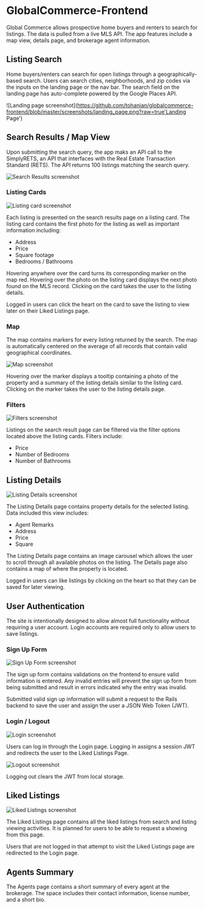 # GlobalCommerce-Frontend

Global Commerce allows prospective home buyers and renters to search for listings. The data is pulled from a live MLS API. The app features include a map view, details page, and brokerage agent information.

## Listing Search

Home buyers/renters can search for open listings through a geographically-based search. Users can search cities, neighborhoods, and zip codes via the inputs on the landing page or the nav bar. The search field on the landing page has auto-complete powered by the Google Places API.

![Landing page screenshot](https://github.com/tohanian/globalcommerce-frontend/blob/master/screenshots/landing_page.png?raw=true'Landing Page')

## Search Results / Map View

Upon submitting the search query, the app maks an API call to the SimplyRETS, an API that interfaces with the Real Estate Transaction Standard (RETS). The API returns 100 listings matching the search query.

![Search Results screenshot](https://github.com/landingpage 'Search Results')

### Listing Cards

![Listing card screenshot](https://github.com/landingpage 'Landing Card')

Each listing is presented on the search results page on a listing card. The listing card contains the first photo for the listing as well as important information including:

* Address
* Price
* Square footage
* Bedrooms / Bathrooms

Hovering anywhere over the card turns its corresponding marker on the map red. Hovering over the photo on the listing card displays the next photo found on the MLS record. Clicking on the card takes the user to the listing details.

Logged in users can click the heart on the card to save the listing to view later on their Liked Listings page.

### Map

The map contains markers for every listing returned by the search. The map is automatically centered on the average of all records that contain valid geographical coordinates.

![Map screenshot](https://github.com/landingpage 'Map')

Hovering over the marker displays a tooltip containing a photo of the property and a summary of the listing details similar to the listing card. Clicking on the marker takes the user to the listing details page.

### Filters

![Filters screenshot](https://github.com/landingpage 'Filters')

Listings on the search result page can be filtered via the filter options located above the listing cards. Filters include:

* Price
* Number of Bedrooms
* Number of Bathrooms

## Listing Details

![Listing Details screenshot](https://github.com/landingpage 'Listing Details')

The Listing Details page contains property details for the selected listing. Data included this view includes:

* Agent Remarks
* Address
* Price
* Square

The Listing Details page contains an image carousel which allows the user to scroll through all available photos on the listing. The Details page also contains a map of where the property is located.

Logged in users can like listings by clicking on the heart so that they can be saved for later viewing.

## User Authentication

The site is intentionally designed to allow almost full functionality without requiring a user account. Login accounts are required only to allow users to save listings.

### Sign Up Form

![Sign Up Form screenshot](https://github.com/landingpage 'Sign Up Form')

The sign up form contains validations on the frontend to ensure valid information is entered. Any invalid entries will prevent the sign up form from being submitted and result in errors indicated why the entry was invalid.

Submitted valid sign up information will submit a request to the Rails backend to save the user and assign the user a JSON Web Token (JWT).

### Login / Logout

![Login screenshot](https://github.com/landingpage 'Login')

Users can log in through the Login page. Logging in assigns a session JWT and redirects the user to the Liked Listings Page.

![Logout screenshot](https://github.com/landingpage 'Logout')

Logging out clears the JWT from local storage.

## Liked Listings

![Liked Listings screenshot](https://github.com/landingpage 'Liked Listings')

The Liked Listings page contains all the liked listings from search and listing viewing activities. It is planned for users to be able to request a showing from this page.

Users that are not logged in that attempt to visit the Liked Listings page are redirected to the Login page.

## Agents Summary

The Agents page contains a short summary of every agent at the brokerage. The space includes their contact information, license number, and a short bio.
